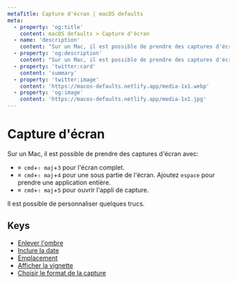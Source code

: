 ```yaml
---
metaTitle: Capture d'écran | macOS defaults
meta:
  - property: 'og:title'
    content: macOS defaults > Capture d'écran
  - name: 'description'
    content: "Sur un Mac, il est possible de prendre des captures d'écran avec:\n\n- `⌘ cmd`+`⇧ maj`+`3` pour l'écran complet.\n- `⌘ cmd`+`⇧ maj`+`4` pour une sous partie de l'écran. Ajoutez `espace` pour prendre une application entière.\n- `⌘ cmd`+`⇧ maj`+`5` pour ouvrir l'appli de capture.\n\nIl est possible de personnaliser quelques trucs.\n"
  - property: 'og:description'
    content: "Sur un Mac, il est possible de prendre des captures d'écran avec:\n\n- `⌘ cmd`+`⇧ maj`+`3` pour l'écran complet.\n- `⌘ cmd`+`⇧ maj`+`4` pour une sous partie de l'écran. Ajoutez `espace` pour prendre une application entière.\n- `⌘ cmd`+`⇧ maj`+`5` pour ouvrir l'appli de capture.\n\nIl est possible de personnaliser quelques trucs.\n"
  - property: 'twitter:card'
    content: 'summary'
  - property: 'twitter:image'
    content: 'https://macos-defaults.netlify.app/media-1x1.webp'
  - property: 'og:image'
    content: 'https://macos-defaults.netlify.app/media-1x1.jpg'
---
```


# Capture d&#x27;écran

Sur un Mac, il est possible de prendre des captures d'écran avec:

- `⌘ cmd`+`⇧ maj`+`3` pour l'écran complet.
- `⌘ cmd`+`⇧ maj`+`4` pour une sous partie de l'écran. Ajoutez `espace` pour prendre une application entière.
- `⌘ cmd`+`⇧ maj`+`5` pour ouvrir l'appli de capture.

Il est possible de personnaliser quelques trucs.

## Keys

- [Enlever l&#x27;ombre](./disable-shadow.html)
- [Inclure la date](./include-date.html)
- [Emplacement](./location.html)
- [Afficher la vignette](./show-thumbnail.html)
- [Choisir le format de la capture](./type.html)

